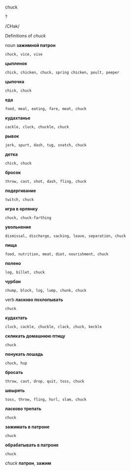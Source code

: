 chuck

?

/CHək/

Definitions of _chuck_

noun
**зажимной патрон**

    chuck, vice, vise
**цыпленок**

    chick, chicken, chuck, spring chicken, poult, peeper
**цыпочка**

    chick, chuck
**еда**

    food, meal, eating, fare, meat, chuck
**кудахтанье**

    cackle, cluck, chuckle, chuck
**рывок**

    jerk, spurt, dash, tug, snatch, chuck
**детка**

    chick, chuck
**бросок**

    throw, cast, shot, dash, fling, chuck
**подергивание**

    twitch, chuck
**игра в орлянку**

    chuck, chuck-farthing
**увольнение**

    dismissal, discharge, sacking, leave, separation, chuck
**пища**

    food, nutrition, meat, diet, nourishment, chuck
**полено**

    log, billet, chuck
**чурбан**

    chump, block, log, lump, chunk, chuck

verb
**ласково похлопывать**

    chuck
**кудахтать**

    cluck, cackle, chuckle, clack, chuck, keckle
**скликать домашнюю птицу**

    chuck
**понукать лошадь**

    chuck, hup
**бросать**

    throw, cast, drop, quit, toss, chuck
**швырять**

    toss, throw, fling, hurl, slam, chuck
**ласково трепать**

    chuck
**зажимать в патроне**

    chuck
**обрабатывать в патроне**

    chuck

_chuck_
**патрон**, **зажим**